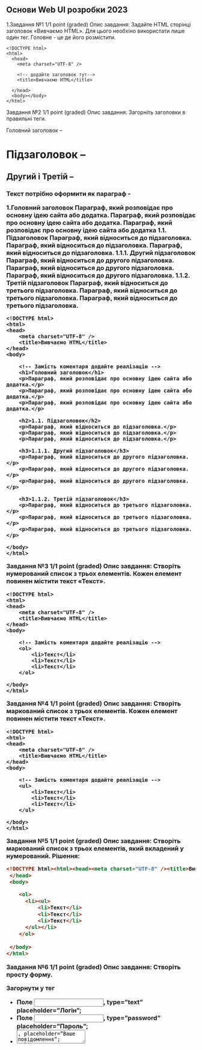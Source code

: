## Основи Web UI розробки 2023
1.Завдання №1
1/1 point (graded)
Опис завдання:
Задайте HTML сторінці заголовок «Вивчаємо HTML». Для цього необхіно використати лише один тег. Головне - це де його розмістити.

```
<!DOCTYPE html>
<html>
  <head>
    <meta charset="UTF-8" />

    <!-- додайте заголовок тут-->
    <title>Вивчаємо HTML</title>

  </head>
  <body></body>
</html>
```
Завдання №2
1/1 point (graded)
Опис завдання:
Загорніть заголовки в правильні <h> теги.

Головний заголовок – <h1>
Підзаголовок – <h2>
Другий і Третій – <h3>
Текст потрібно оформити як параграф - <p>
1.Головний заголовок
Параграф, який розповідає про основну ідею сайта або додатка.
Параграф, який розповідає про основну ідею сайта або додатка.
Параграф, який розповідає про основну ідею сайта або додатка
1.1. Підзаголовок
Параграф, який відноситься до підзаголовка.
Параграф, який відноситься до підзаголовка.
Параграф, який відноситься до підзаголовка.
1.1.1. Другий підзаголовок
Параграф, який відноситься до другого підзаголовка.
Параграф, який відноситься до другого підзаголовка.
Параграф, який відноситься до другого підзаголовка.
1.1.2. Третій підзаголовок
Параграф, який відноситься до третього підзаголовка.
Параграф, який відноситься до третього підзаголовка.
Параграф, який відноситься до третього підзаголовка.

```
<!DOCTYPE html>
<html>
<head>
    <meta charset="UTF-8" />
    <title>Вивчаємо HTML</title>
</head>
<body>

    <!-- Замість коментаря додайте реалізацію -->
    <h1>Головний заголовок</h1>
    <p>Параграф, який розповідає про основну ідею сайта або додатка.</p>
    <p>Параграф, який розповідає про основну ідею сайта або додатка.</p>
    <p>Параграф, який розповідає про основну ідею сайта або додатка.</p>
    
    <h2>1.1. Підзаголовок</h2>
    <p>Параграф, який відноситься до підзаголовка.</p>
    <p>Параграф, який відноситься до підзаголовка.</p>
    <p>Параграф, який відноситься до підзаголовка.</p>
    
    <h3>1.1.1. Другий підзаголовок</h3>
    <p>Параграф, який відноситься до другого підзаголовка.</p>
    <p>Параграф, який відноситься до другого підзаголовка.</p>
    <p>Параграф, який відноситься до другого підзаголовка.</p>

    <h3>1.1.2. Третій підзаголовок</h3>
    <p>Параграф, який відноситься до третього підзаголовка.</p>
    <p>Параграф, який відноситься до третього підзаголовка.</p>
    <p>Параграф, який відноситься до третього підзаголовка.</p>

</body>
</html>
```
Завдання №3
1/1 point (graded)
Опис завдання:
Створіть нумерований список з трьох елементів. Кожен елемент повинен містити текст «Текст».


```
<!DOCTYPE html>
<html>
<head>
    <meta charset="UTF-8" />
    <title>Вивчаємо HTML</title>
</head>
<body>

    <!-- Замість коментаря додайте реалізацію -->
    <ol>
        <li>Текст</li>
        <li>Текст</li>
        <li>Текст</li>
    </ol>
    
</body>
</html>
```
Завдання №4
1/1 point (graded)
Опис завдання:
Створіть маркований список з трьох елементів. Кожен елемент повинен містити текст «Текст».


```
<!DOCTYPE html>
<html>
<head>
    <meta charset="UTF-8" />
    <title>Вивчаємо HTML</title>
</head>
<body>

    <!-- Замість коментаря додайте реалізацію -->
    <ul>
        <li>Текст</li>
        <li>Текст</li>
        <li>Текст</li>
    </ul>
    
</body>
</html>
```
Завдання №5
1/1 point (graded)
Опис завдання:
Створіть маркований список з трьох елементів, який вкладений у нумерований.
<b>Рішення:</b>
```HTML
<!DOCTYPE html><html><head><meta charset="UTF-8" /><title>Вивчаємо HTML</title>
 </head>
 <body>

    <ol>
      <li><ul>
          <li>Текст</li>
          <li>Текст</li>
          <li>Текст</li>
      </ul></li>
    </ol>
 
 </body>
</html>
```
Завдання №6
1/1 point (graded)
Опис завдання:
Створіть просту форму.

Загорнути у тег <form>
- Поле <input>, type=”text” placeholder=”Логін”;
- Поле <input>, type=”password” placeholder=”Пароль”;
- <textarea>, placeholder=”Ваше повідомлення”;
- Поле <input>, type=”submit” value=”Надіслати”;

```HTML
<!DOCTYPE html><html><head><meta charset="UTF-8" /><title>Вивчаємо HTML</title>
</head>
<body>

    <form>
      <input type="text" placeholder="Логін">
      <input type="password" placeholder="Пароль">
      <textarea placeholder="Ваше повідомлення"></textarea>
      <input type="submit" value="Надіслати">
    </form>

</body>
</html>
```
Завдання №7
1/1 point (graded)
Опис завдання:
Створити таблицю, яка містить, заголовок, 4 колонки та 2 рядки для основної інформації, останній рядок як висновок. У всіх клітинках заголовку текст "Заголовок", для всіх решта - "Текст".
Вимоги
- Заголовок в тег <caption>
- Заголовки колонок в тег <thead>
- Основна інформація в тег <tbody> - два рядки
- Висновок в тег <tfoot> - останній рядок, розмістити після </tbody>
```
<!DOCTYPE html>
<html>
    <head>
        <meta charset="UTF-8" />
        <title>Вивчаємо HTML</title>
    </head>

    <body>
        <table>
            <caption> Заголовок таблиці</caption>
            <thead>
                <tr>
                      <th>Заголовок</th>
                      <th>Заголовок</th>
                      <th>Заголовок</th>
                      <th>Заголовок</th>
                </tr>
            </thead>

            <tbody>
                <tr>
                      <td>Текст</td>
                      <td>Текст</td>
                      <td>Текст</td>
                      <td>Текст</td>
                </tr>
                <tr>
                      <td>Текст</td>
                      <td>Текст</td>
                      <td>Текст</td>
                      <td>Текст</td>
               </tr>
            </tbody>
            <tfoot>
                <tr>
                      <td>Текст</td>
                      <td>Текст</td>
                      <td>Текст</td>
                      <td>Текст</td>
                </tr>
            </tfoot>
        </table>
    </body>
</html>
```
Завдання №8
1/1 point (graded)
Опис завдання:
Відформатувати текст як на малюнку, використовуючи теги для форматування тексту. Текст загорнути у тег <p>

Вимоги
HTML - жирним, але не <b>
Інтернеті - курсив, але не <i>
допомогою - підрядковий
оброблюється - надрядковий
екрані у звичному для людини - зменшений шрифт
Цей текст можна копіювати
HTML - стандартна мова розмітки веб-сторінок в Інтернеті. Більшість веб-сторінок створюються за допомогою мови HTML. Документ HTML оброблюється браузером та відтворюється на екрані у звичному для людини вигляді.
```
!DOCTYPE html>
<html>
<head>
    <meta charset="UTF-8" />
    <title>Вивчаємо HTML</title>
</head>

<body>
<p>
    <strong>HTML</strong> - стандартна мова розмітки веб-сторінок в <em>Інтернеті</em>. Більшість веб-сторінок створюються за <sub>допомогою</sub> мови HTML. Документ HTML <sup>оброблюється</sup> браузером та відтворюється на <small>екрані у звичному для людини вигляді</small>.
</p>
</body>
</html>
```
Завдання №9
1/1 point (graded)
Опис завдання:
Загорнути текст у тег, який зберігає всі відступи.

```
<!DOCTYPE html>
<html>
<head>
    <meta charset="UTF-8" />
    <title>Вивчаємо HTML</title>
</head>

<body>
<pre>
			function toCelsius(fahrenheit) 
			{
				return (5/9) * (fahrenheit-32);
			}
			document.getElementById("demo").innerHTML = toCelsius;
		</pre>
</body>
</html>
```
Завдання №10
1/1 point (graded)
Опис завдання:
Відформатувати інформацію у вигляді визначень.

Цей текст можна копіювати
HTML. Стандартна мова розмітки веб-сторінок в Інтернеті. Більшість веб-сторінок створюються за допомогою мови HTML. Документ HTML оброблюється браузером та відтворюється на екрані у звичному для людини вигляді.
CSS. Спеціальна мова, що використовується для опису сторінок, написаних мовами розмітки даних.

```
<!DOCTYPE html>
<html>
<head>
    <meta charset="UTF-8" />
    <title>Вивчаємо HTML</title>
</head>

<body>
<dl>
    <dt>
        HTML
    </dt>
    <dd>
        Стандартна мова розмітки веб-сторінок в Інтернеті. Більшість веб-сторінок створюються за допомогою мови HTML. Документ HTML оброблюється браузером та відтворюється на екрані у звичному для людини вигляді.
    </dd>
</dl>
<dl>
    <dt>
        CSS
    </dt>
    <dd>
        Спеціальна мова, що використовується для опису сторінок, написаних мовами розмітки даних.
    </dd>
</dl>
</body>
</html>
```


-------------------------------------------------------------------------------------------------------------------------------

